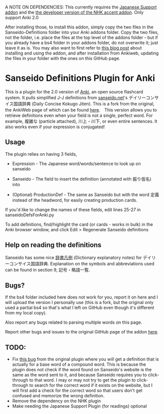 A NOTE ON DEPENDENCIES: This currently requires the [Japanese Support addon](https://ankiweb.net/shared/info/3918629684) and the [the developer version of the NHK accent addon](https://github.com/weirdalsuperfan/nhk-pronunciation/tree/patch-1). Only support Anki 2.0

After installing those, to install this addon, simply copy the two files in the Sanseido-Definitions folder into your Anki addons folder. Copy the two files, not the folder, i.e. place the files at the top level of the addons folder - but if you already have a bs4 folder in your addons folder, do not overwrite it; just leave it as is. You may also want to first refer to [this blog post](https://steviepoppe.net/blog/2016/10/a-quick-guide-on-using-anki-4-making-the-switch-j-j-definitions-in-your-vocab-cards/) about installing and using the addon, and after installation from Ankiweb, updating the files in your folder with the ones on this GitHub page.

# Sanseido Definitions Plugin for Anki

This is a plugin for the 2.0 version of [Anki](http://ankisrs.net/), an open source flashcard system. It pulls simplified J-J definitions from [sanseido.net](http://www.sanseido.net)'s デイリーコンサイス国語辞典 (Daily Concise Kokugo Jiten). This is a fork from the original, the AnkiWeb page of which can be found [here](https://ankiweb.net/shared/info/1967553085).　This version allows you to retrieve definitions even when your field is not a single, perfect word. For example, 複雑な (particle attached), 川上・川下, or even entire sentences. It also works even if your expression is conjugated!

## Usage

The plugin relies on having 3 fields,
  * Expression - The Japanese word/words/sentence to look up on sanseido
  * Sanseido - The field to insert the definition (annotated with 振り仮名) into
  
  * (Optional) ProductionDef - The same as Sanseido but with the word 定義 instead of the headword, for easily creating production cards.

If you'd like to change the names of these fields, edit lines 25-27 in sanseidoDefsForAnki.py

To add definitions, find/highlight the card (or cards - works in bulk) in the Anki browser window, and click Edit > Regenerate Sanseido definitions

## Help on reading the definitions

Sanseido has some nice [辞書凡例](http://www.sanseido.biz/main/Dictionary/Hanrei/dailyJJ.aspx) (Dictionary explanatory notes) for デイリーコンサイス国語辞典. Explanation on the symbols and abbreviations used can be found in section 9, 記号・略語一覧.

## Bugs?
If the bs4 folder included here does not work for you, report it on here and I will upload the version I personally use (this is a fork, but the original only used a partial bs4 so that's what I left on GitHub even though it's different from my local copy).

Also report any bugs related to parsing multiple words on this page.

Report other bugs and issues to the original GitHub page of the addon [here](https://github.com/kqueryful/Sanseido-Definitions).

## TODO:
* Fix [this bug](https://github.com/kqueryful/Sanseido-Definitions/issues/2) from the original plugin where you will get a definition that is actually for a base word of a compound word. This is because the plugin does not check if the word found on Sanseido's website is the same as the word sent to it, and because Sanseido requires you to click-through to that word. I may or may not try to get the plugin to click-through to search for the correct word if it exists on the website, but I will first add a check for the correct word so that users don't get confused and memorize the wrong definition.
* Remove the dependency on the NHK plugin
* Make needing the Japanese Support Plugin (for readings) optional
